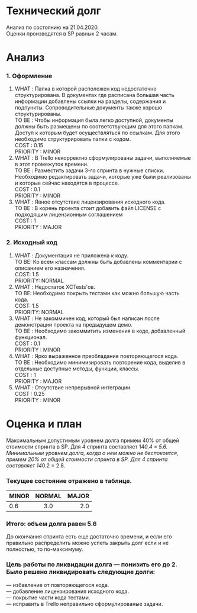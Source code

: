 # Технический долг
  Анализ по состоянию на 21.04.2020.  
  Оценки производятся в SP равных 2 часам.  
# Анализ
### 1.	Оформление
1. WHAT : Папка в которой расположен код недостаточно структурирована. В документах где расписана большая часть информации  добавлены ссылки на  разделы, содержания и подпункты. Сопроводительные документы также хорошо структурированы.  
TO BE : Чтобы информация была легко доступной, документы должны быть размещены по соответствующим для этого папкам. Доступ к которым будет осуществляться по ссылкам. Для этого необходимо структурировать папки с кодом.  
COST : 0.15  
PRIORITY : MINOR  
2. WHAT : В Trello некорректно сформулированы задачи, выполняемые в этот промежуток времени.  
TO BE : Разместить задачи 3-го спринта в нужные списки. Необходимо редактировать задачи, которые уже были реализованы и которые сейчас находятся в процессе.  
COST : 0.1  
PRIORITY : MINOR  
3. WHAT : Явное отсутствие лицензирования исходного кода.  
TO BE : В корень проекта стоит добавить файл LICENSE с подходящим лицензионным соглашением  
COST : 1  
PRIORITY : MAJOR  
### 2.	Исходный код  
1. WHAT : Документация не приложена к коду.  
TO BE: Ко всем классам должны быть добавлены комментарии с описанием его назначения.  
COST: 1.5  
PRIORITY: NORMAL  
2. WHAT : Недостаток XCTests'ов.  
TO BE: Необходимо покрыть тестами как можно большую часть кода.  
COST: 1.5  
PRIORITY: NORMAL  
3. WHAT : Не закоммичен код, который был написан после демонстрации проекта на предыдущем демо.  
TO BE : Необходимо закоммитить изменения в коде, добавленный функционал.  
COST : 0.1  
PRIORITY : MINOR  
4. WHAT : Ярко выраженное преобладание повторяющегося кода.  
TO BE : Необходимо минимизировать повторение кода, выделив в отдельные доступные методы, функции, классы.  
COST : 1  
PRIORITY : MAJOR  
5. WHAT : Отсутствие непрерывной интеграции.  
COST : 0.25  
PRIORITY : MINOR  
# Оценка и план  
Максимальным допустимым уровнем долга примем 40% от общей стоимости спринта в SP. Для 4 спринта составляет 14*0.4 = 5.6.
Минимальным уровнем долга, когда о нем можно не беспокоится, примем 20% от общей стоимости спринта в SP. Для 4 спринта составляет 14*0.2 = 2.8.  
### Текущее состояние отражено в таблице.  
|MINOR|NORMAL|MAJOR|
|-----|:----:|----:|
|0.6  |3.0   |2.0  |
### Итого: объем долга равен 5.6  
До окончания спринта есть еще достаточно времени, и если его правильно распределить можно успеть закрыть долг если и не полностью, то по-максимуму. 
### Цель работы по ликвидации долга — понизить его до 2. Было решено ликвидировать следующие долги:
— избавление от повторяющегося кода.  
— добавление лицензирования исходного кода.  
— покрытие части кода тестами.  
— исправить в Trello неправильно сформулированые задачи.  
